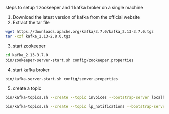 

steps to setup 1 zookeeper and 1 kafka broker on a single machine

1. Download the latest version of kafka from the official website
2. Extract the tar file

```bash
wget https://downloads.apache.org/kafka/3.7.0/kafka_2.13-3.7.0.tgz
tar -xzf kafka_2.13-2.8.0.tgz
```

3. start zookeeper

```bash
cd kafka_2.13-3.7.0
bin/zookeeper-server-start.sh config/zookeeper.properties
```

4. start kafka broker

```bash
bin/kafka-server-start.sh config/server.properties
```

5. create a topic

```bash
bin/kafka-topics.sh --create --topic invoices --bootstrap-server localhost:9092 --partitions 1 --replication-factor 1

bin/kafka-topics.sh --create --topic lp_notifications --bootstrap-server localhost:9092 --partitions 1 --replication-factor 1


```


